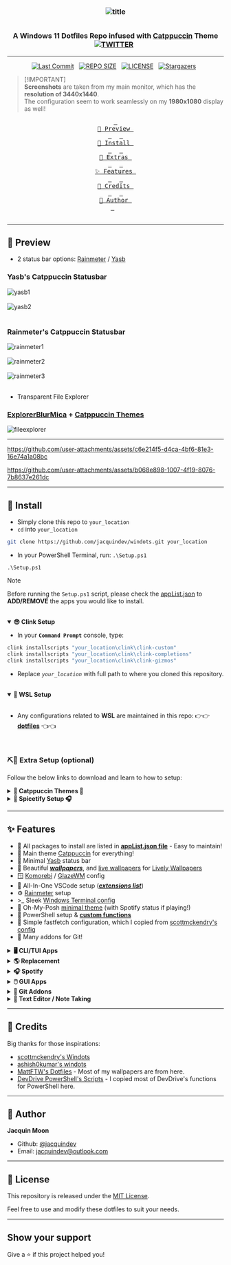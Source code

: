 <h3 align="center">
<div align="center">
<img src="./assets/title.png" alt="title">

<br>
<br>

A Windows 11 Dotfiles Repo infused with <a href="https://catppuccin.com/">Catppuccin</a> Theme
<a href="https://twitter.com/intent/tweet?text=Windows%2011%20Dotfiles%20Infused%20With%20Catppuccin%20Theme&url=https://github.com/jacquindev/windots"><img src="https://img.shields.io/badge/Tweet-share-8AADF4?style=social&logo=x&logoColor=8AADF4&labelColor=302D41&color=8AADF4" alt="TWITTER"></a>&nbsp;&nbsp;

</div>
</h3>

<hr>

<div align="center">
<p>
  <a href="https://github.com/jacquindev/commits/main"><img alt="Last Commit" src="https://img.shields.io/github/last-commit/jacquindev/windots?style=for-the-badge&logo=github&logoColor=EBA0AC&label=Last%20Commit&labelColor=302D41&color=EBA0AC"></a>&nbsp;&nbsp;
  <a href="https://github.com/jacquindev/windots/"><img src="https://img.shields.io/github/repo-size/jacquindev/windots?style=for-the-badge&logo=hyprland&logoColor=F9E2AF&label=Size&labelColor=302D41&color=F9E2AF" alt="REPO SIZE"></a>&nbsp;&nbsp;
  <a href="https://github.com/jacquindev/windots/LICENSE"><img src="https://img.shields.io/github/license/jacquindev/windots?style=for-the-badge&logo=&color=CBA6F7&logoColor=CBA6F7&labelColor=302D41" alt="LICENSE"></a>&nbsp;&nbsp;
  <a href="https://github.com/jacquindev/windots/stargazers"><img alt="Stargazers" src="https://img.shields.io/github/stars/jacquindev/windots?style=for-the-badge&logo=starship&color=B7BDF8&logoColor=B7BDF8&labelColor=302D41"></a>&nbsp;&nbsp;
</p> 
</div>

> [!IMPORTANT]<br>
> **Screenshots** are taken from my main monitor, which has the **resolution of 3440x1440**.<br>
> The configuration seem to work seamlessly on my **1980x1080** display as well!

<div align="center">
  <a href="#preview"><kbd> <br> 🌆 Preview <br> </kbd></a>&ensp;&ensp;
  <a href="#install"><kbd> <br> 🌷 Install <br> </kbd></a>&ensp;&ensp;
  <a href="#extras"><kbd> <br> 🧱 Extras <br> </kbd></a>&ensp;&ensp;
  <a href="#features"><kbd> <br> ✨ Features <br> </kbd></a>&ensp;&ensp;
  <a href="#credits"><kbd> <br> 🎉 Credits <br> </kbd></a>&ensp;&ensp;
  <a href="#author"><kbd> <br> 👤 Author <br> </kbd></a>&ensp;&ensp;
</div>

<br>
<hr>

<h2 id="preview">🌆 Preview</h2>

- 2 status bar options: [Rainmeter](https://github.com/modkavartini/catppuccin/tree/main) / [Yasb](./config/yasb)

### Yasb's Catppuccin Statusbar

![yasb1](./assets/yasb1.png)<br/><br/>
![yasb2](./assets/yasb2.png)<br/><br/>

### Rainmeter's Catppuccin Statusbar

![rainmeter1](./assets/rainmeter1.png)<br/><br/>
![rainmeter2](./assets/rainmeter2.png)<br/><br/>
![rainmeter3](./assets/rainmeter3.png)<br/><br/>

- Transparent File Explorer

### [ExplorerBlurMica](https://github.com/Maplespe/ExplorerBlurMica) + [Catppuccin Themes](https://www.deviantart.com/niivu/art/Catppuccin-for-Windows-11-1076249390)

![fileexplorer](./assets/fileexplorer.png)

<hr>

https://github.com/user-attachments/assets/c6e214f5-d4ca-4bf6-81e3-16e74a1a08bc

https://github.com/user-attachments/assets/b068e898-1007-4f19-8076-7b8637e261dc

<hr>

<h2 id="install">🌷 Install</h2>

- Simply clone this repo to `your_location`
- `cd` into `your_location`

```bash
git clone https://github.com/jacquindev/windots.git your_location
```

- In your PowerShell Terminal, run: `.\Setup.ps1`

```pwsh
.\Setup.ps1
```

> [!NOTE]
> Before running the `Setup.ps1` script, please check the [appList.json](./appList.json) to **ADD/REMOVE** the apps you would like to install.

<br>

<details open>
<summary><b>😎 Clink Setup</b></summary>
  
- In your **`Command Prompt`** console, type:

```cmd
clink installscripts "your_location\clink\clink-custom"
clink installscripts "your_location\clink\clink-completions"
clink installscripts "your_location\clink\clink-gizmos"
```

- Replace _`your_location`_ with full path to where you cloned this repository.

</details>

<br>

<details open>
<summary><b>🌟 WSL Setup</b></summary>
<br>

- Any configurations related to **WSL** are maintained in this repo: 👉👉 **[dotfiles](https://github.com/jacquindev/dotfiles)** 👈👈

</details>

<br>
<h3 id="extras">⛏🧱 Extra Setup (optional)</h3>

Follow the below links to download and learn to how to setup:

<details>
<summary><b>🌈 Catppuccin Themes 🎨</b></summary>
<br>
<div align="center">
<table>
<tr>
  <td><a href="https://www.deviantart.com/niivu/art/Catppuccin-Cursors-921387705">Cursors</a></td>
  <td><img src="./assets/cursors.png" alt="cursors"></td>
</tr>
<tr>
  <td><a href="https://www.deviantart.com/niivu/art/Catppuccin-for-Windows-11-1076249390">Themes</a></td>
  <td><img src="./assets/themes.png" alt="thems"></td>
</tr>
</table>
</div>
</details>

<details>
<summary><b>🎸 Spicetify Setup 🎧</b></summary>
<br>
<div align="left">
<table>
<tr>
<th>Addons</th>
<th>Name</th>
</tr>
<tr>
<td>Extensions</td>
<td>
  <a href="https://github.com/surfbryce/beautiful-lyrics">Beautiful Lyrics</a>&nbsp;
  <a href="https://github.com/spicetify/cli">Bookmark</a>&nbsp;
  <a href="https://github.com/huhridge/huh-spicetify-extensions">Full App Display</a>&nbsp;
  <a href="https://github.com/spicetify/cli">Shuffle+</a>&nbsp;
  <a href="https://github.com/spicetify/cli">Trash Bin</a>&nbsp;
</td>
</tr>
<td>Themes</td>
<td>
  <a href="https://github.com/Comfy-Themes/Spicetify">Comfy Themes</a>&nbsp;
  <a href="./config/spicetify/comfy.js">⚙️</a>
</td>
<tr>
</tr>
</table>
</div>
</details>

<hr>

<h2 id="features">✨ Features</h2>

- 💫 All packages to install are listed in **[appList.json file](./appList.json)** - Easy to maintain!
- 🎨 Main theme [Catppuccin](https://github.com/catppuccin/catppuccin) for everything!
- 🎀 Minimal [Yasb](https://github.com/amnweb/yasb) status bar
- 💖 Beautiful **_[wallpapers](https://github.com/jacquindev/windots/tree/main/windows/walls#readme)_**, and [live wallpapers](./windows/walls/live-walls/) for [Lively Wallpapers](https://www.rocksdanister.com/lively/)
- 🪟 [Komorebi](./config/komorebi) / [GlazeWM](./config/glazewm/config.yaml) config
- 🌸 All-In-One VSCode setup (**_[extensions list](./vscode/extensions.list)_**)
- ⚙️ [Rainmeter](./windows/rainmeter/) setup
- \>\_ Sleek [Windows Terminal config](./windows/settings.json)
- 🌈 Oh-My-Posh [minimal theme](./dotposh/posh-zen.toml) (with Spotify status if playing!)
- 🦄 PowerShell setup & **[custom functions](./dotposh/Modules/)**
- 🍄 Simple fastfetch configuration, which I copied from [scottmckendry's config](https://github.com/scottmckendry/Windots/tree/main/fastfetch)
- 🥂 Many addons for Git!

<details>
<summary><b>🖥️ CLI/TUI Apps</b></summary>

| Entry                 | App                                                                                           |
| --------------------- | --------------------------------------------------------------------------------------------- |
| **Terminal Emulator** | [Windows Terminal](https://github.com/microsoft/terminal) [⚙️](./windows/settings.json)       |
| **File Explorer**     | [yazi](https://github.com/sxyazi/yazi) [⚙️](./config/yazi/)                                   |
| **Fuzzy File Finder** | [fzf](https://github.com/junegunn/fzf)                                                        |
| **System Monitor**    | [btop](https://github.com/aristocratos/btop)                                                  |
| **System Fetch**      | [fastfetch](https://github.com/fastfetch-cli/fastfetch) [⚙️](./config/fastfetch/config.jsonc) |
| **Git TUI**           | [lazygit](https://github.com/jesseduffield/lazygit) [⚙️](./config/lazygit/config.yml)         |

</details>

<details>
<summary><b>🌎 Replacement</b></summary>

| Entry | App                                                                      |
| ----- | ------------------------------------------------------------------------ |
| cat   | [bat](https://github.com/sharkdp/bat) [⚙️](./config/bat/config)          |
| cd    | [zoxide](https://github.com/ajeetdsouza/zoxide)                          |
| ls    | [eza](https://github.com/eza-community/eza) [⚙️](./config/eza/theme.yml) |
| find  | [fd](https://github.com/sharkdp/fd)                                      |
| grep  | [ripgrep](https://github.com/sharkdp/ripgrep)                            |

</details>

<details>
<summary><b>🎧 Spotify</b></summary>
<br>
<table style="width:100%">
<tr>
  <th><a href="https://spicetify.app/">spicetify</a></th>
  <th><a href="https://github.com/Rigellute/spotify-tui">spotify-tui</a> <a href="./config/spotify-tui/config.yml">⚙️</a></th>
</tr>
<tr style="height:400px,width:630px">
  <td><video alt="spicetify" src="https://github.com/user-attachments/assets/a622561e-1c6e-421a-87fe-4ef675c0a54f"></video></td>
  <td><video alt="spotify-tui" src="https://github.com/user-attachments/assets/577c96b1-4e57-4864-b19c-48b06a10c3c5"></video></td>
</tr>
</table>
</details>

<details>
<summary><b>🖱️ GUI Apps</b></summary>

| Entry            | App                                            |
| ---------------- | ---------------------------------------------- |
| **App Launcher** | [Flow Launcher](https://www.flowlauncher.com/) |
| **Music Player** | [Spotify](https://open.spotify.com/)           |
| **Web Browser**  | [Zen Browser](https://www.zen-browser.com/)    |

</details>
<details>
<summary><b>📌 Git Addons</b></summary>

| Installer | Link                                                                                          | Description                                                        |
| --------- | --------------------------------------------------------------------------------------------- | ------------------------------------------------------------------ |
| winget    | **[Git for Windows](https://gitforwindows.org/)**                                             | Git BASH, Git GUI, Shell Integration, Git Credential Manager       |
| winget    | **[GitHub Desktop](https://github.com/apps/desktop)**                                         | Simple collaboration from your desktop                             |
| scoop     | **[gh](https://github.com/cli/cli)**                                                          | Bring GitHub to the command line                                   |
| scoop     | **[git-crypt](https://github.com/AGWA/git-crypt)**                                            | Transparent file encryption in Git                                 |
| scoop     | **[git-filter-repo](https://github.com/newren/git-filter-repo)**                              | Quickly rewrite git repository history (filter-branch replacement) |
| scoop     | **[git-lfs](https://git-lfs.com/)**                                                           | Improve then handling of large files                               |
| scoop     | **[git-sizer](https://github.com/github/git-sizer)**                                          | Compute various size metrics for a Git repository                  |
| scoop     | **[bfg](https://rtyley.github.io/bfg-repo-cleaner/)**                                         | Remove large or troublesome blobs (required **java** installed)    |
| npm       | **[commitizen](https://github.com/commitizen/cz-cli)** + **[cz-git](https://cz-git.qbb.sh/)** | Write better Git commits                                           |
| npm       | **[git-open](https://github.com/paulirish/git-open)**                                         | Open the GitHub page or website for a repository in your browser   |
| npm       | **[git-recent](https://github.com/paulirish/git-recent)**                                     | See your latest local git branches, formatted real fancy           |

</details>
<details>
<summary><b>📝 Text Editor / Note Taking</b></summary>

- [Notepad++](https://notepad-plus-plus.org/)
- [Obsidian](https://obsidian.md/)
- [VSCode](https://code.visualstudio.com/) [⚙️](./vscode/settings.json)

</details>

<hr>
<h2 id="credits">🎉 Credits</h2>

Big thanks for those inspirations:

- [scottmckendry's Windots](https://github.com/scottmckendry/Windots)
- [ashish0kumar's windots](https://github.com/ashish0kumar/windots)
- [MattFTW's Dotfiles](https://github.com/Matt-FTW/dotfiles) - Most of my wallpapers are from here.
- [DevDrive PowerShell's Scripts](https://github.com/ran-dall/Dev-Drive) - I copied most of DevDrive's functions for PowerShell here.

<hr>
<h2 id="author">👤 Author</h2>

**Jacquin Moon**

- Github: [@jacquindev](https://github.com/jacquindev)
- Email: jacquindev@outlook.com

<hr>
<h2 id="license">📜 License</h2>

This repository is released under the [MIT License](https://github.com/jacquindev/windots/blob/main/LICENSE).

Feel free to use and modify these dotfiles to suit your needs.

<hr>
<h2>Show your support</h2>

Give a ⭐️ if this project helped you!

